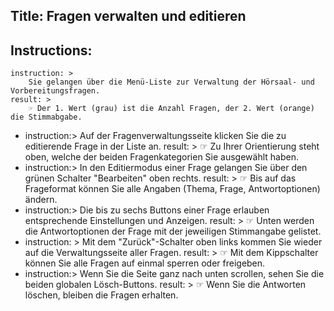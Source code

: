 Title: Fragen verwalten und editieren
----
Instructions:
-
	instruction: >
		Sie gelangen über die Menü-Liste zur Verwaltung der Hörsaal- und Vorbereitungsfragen.
	result: >
		☞ Der 1. Wert (grau) ist die Anzahl Fragen, der 2. Wert (orange) die Stimmabgabe.
-
	instruction:>
		Auf der Fragenverwaltungsseite klicken Sie die zu editierende Frage in der Liste an.
	result: >
		☞ Zu Ihrer Orientierung steht oben, welche der beiden Fragenkategorien Sie ausgewählt haben.
-
	instruction:>
		In den Editiermodus einer Frage gelangen Sie über den grünen Schalter "Bearbeiten" oben rechts.
	result: >
		☞ Bis auf das Frageformat können Sie alle Angaben (Thema, Frage, Antwortoptionen) ändern.
-
	instruction:>
		Die bis zu sechs Buttons einer Frage erlauben entsprechende Einstellungen und Anzeigen.
	result: >
		☞ Unten werden die Antwortoptionen der Frage mit der jeweiligen Stimmangabe gelistet.
-
	instruction: >
		Mit dem "Zurück"-Schalter oben links kommen Sie wieder auf die Verwaltungsseite aller Fragen.
	result: >
		☞ Mit dem Kippschalter können Sie alle Fragen auf einmal sperren oder freigeben.
-
	instruction:>
		Wenn Sie die Seite ganz nach unten scrollen, sehen Sie die beiden globalen Lösch-Buttons.
	result: >
		☞ Wenn Sie die Antworten löschen, bleiben die Fragen erhalten.
